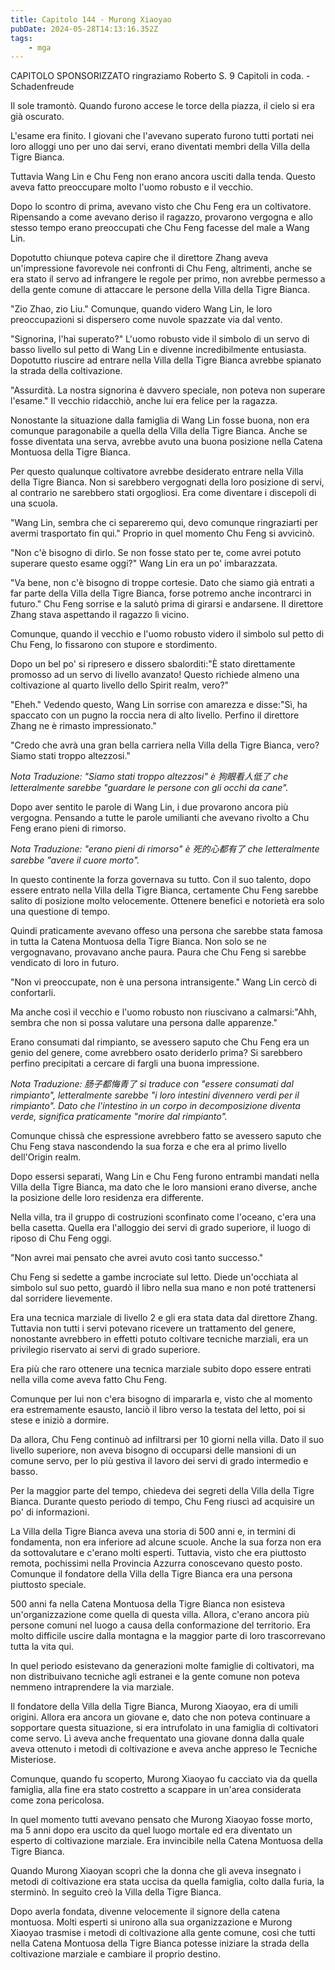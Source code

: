```yaml
---
title: Capitolo 144 - Murong Xiaoyao
pubDate: 2024-05-28T14:13:16.352Z
tags:
    - mga
---
```



CAPITOLO SPONSORIZZATO ringraziamo Roberto S.
9 Capitoli in coda.
-Schadenfreude


Il sole tramontò. Quando furono accese le torce della piazza, il cielo si era già oscurato.


L'esame era finito. I giovani che l'avevano superato furono tutti portati nei loro alloggi uno per uno dai servi, erano diventati membri della Villa della Tigre Bianca.


Tuttavia Wang Lin e Chu Feng non erano ancora usciti dalla tenda. Questo aveva fatto preoccupare molto l'uomo robusto e il vecchio.


Dopo lo scontro di prima, avevano visto che Chu Feng era un coltivatore. Ripensando a come avevano deriso il ragazzo, provarono vergogna e allo stesso tempo erano preoccupati che Chu Feng facesse del male a Wang Lin.


Dopotutto chiunque poteva capire che il direttore Zhang aveva un'impressione favorevole nei confronti di Chu Feng, altrimenti, anche se era stato il servo ad infrangere le regole per primo, non avrebbe permesso a della gente comune di attaccare le persone della Villa della Tigre Bianca.


"Zio Zhao, zio Liu." Comunque, quando videro Wang Lin, le loro preoccupazioni si dispersero come nuvole spazzate via dal vento.


"Signorina, l'hai superato?" L'uomo robusto vide il simbolo di un servo di basso livello sul petto di Wang Lin e divenne incredibilmente entusiasta. Dopotutto riuscire ad entrare nella Villa della Tigre Bianca avrebbe spianato la strada della coltivazione.


"Assurdità. La nostra signorina è davvero speciale, non poteva non superare l'esame." Il vecchio ridacchiò, anche lui era felice per la ragazza.


Nonostante la situazione dalla famiglia di Wang Lin fosse buona, non era comunque paragonabile a quella della Villa della Tigre Bianca. Anche se fosse diventata una serva, avrebbe avuto una buona posizione nella Catena Montuosa della Tigre Bianca.


Per questo qualunque coltivatore avrebbe desiderato entrare nella Villa della Tigre Bianca. Non si sarebbero vergognati della loro posizione di servi, al contrario ne sarebbero stati orgogliosi. Era come diventare i discepoli di una scuola.


"Wang Lin, sembra che ci separeremo qui, devo comunque ringraziarti per avermi trasportato fin qui." Proprio in quel momento Chu Feng si avvicinò.


"Non c'è bisogno di dirlo. Se non fosse stato per te, come avrei potuto superare questo esame oggi?" Wang Lin era un po' imbarazzata.


"Va bene, non c'è bisogno di troppe cortesie. Dato che siamo già entrati a far parte della Villa della Tigre Bianca, forse potremo anche incontrarci in futuro." Chu Feng sorrise e la salutò prima di girarsi e andarsene. Il direttore Zhang stava aspettando il ragazzo lì vicino.


Comunque, quando il vecchio e l'uomo robusto videro il simbolo sul petto di Chu Feng, lo fissarono con stupore e stordimento.


Dopo un bel po' si ripresero e dissero sbalorditi:"È stato direttamente promosso ad un servo di livello avanzato! Questo richiede almeno una coltivazione al quarto livello dello Spirit realm, vero?"


"Eheh." Vedendo questo, Wang Lin sorrise con amarezza e disse:"Sì, ha spaccato con un pugno la roccia nera di alto livello. Perfino il direttore Zhang ne è rimasto impressionato."


"Credo che avrà una gran bella carriera nella Villa della Tigre Bianca, vero? Siamo stati troppo altezzosi."


<em>Nota Traduzione: "Siamo stati troppo altezzosi" è 狗眼看人低了 che letteralmente sarebbe "guardare le persone con gli occhi da cane".</em>


Dopo aver sentito le parole di Wang Lin, i due provarono ancora più vergogna. Pensando a tutte le parole umilianti che avevano rivolto a Chu Feng erano pieni di rimorso.


<em>Nota Traduzione: "erano pieni di rimorso" è 死的心都有了 che letteralmente sarebbe "avere il cuore morto".</em>


In questo continente la forza governava su tutto. Con il suo talento, dopo essere entrato nella Villa della Tigre Bianca, certamente Chu Feng sarebbe salito di posizione molto velocemente. Ottenere benefici e notorietà era solo una questione di tempo.


Quindi praticamente avevano offeso una persona che sarebbe stata famosa in tutta la Catena Montuosa della Tigre Bianca. Non solo se ne vergognavano, provavano anche paura. Paura che Chu Feng si sarebbe vendicato di loro in futuro.


"Non vi preoccupate, non è una persona intransigente." Wang Lin cercò di confortarli.


Ma anche così il vecchio e l'uomo robusto non riuscivano a calmarsi:"Ahh, sembra che non si possa valutare una persona dalle apparenze."


Erano consumati dal rimpianto, se avessero saputo che Chu Feng era un genio del genere, come avrebbero osato deriderlo prima? Si sarebbero perfino precipitati a cercare di fargli una buona impressione.


<em>Nota Traduzione: 肠子都悔青了 si traduce con "essere consumati dal rimpianto", letteralmente sarebbe "i loro intestini divennero verdi per il rimpianto". Dato che l'intestino in un corpo in decomposizione diventa verde, significa praticamente "morire dal rimpianto".</em>


Comunque chissà che espressione avrebbero fatto se avessero saputo che Chu Feng stava nascondendo la sua forza e che era al primo livello dell'Origin realm.


Dopo essersi separati, Wang Lin e Chu Feng furono entrambi mandati nella Villa della Tigre Bianca, ma dato che le loro mansioni erano diverse, anche la posizione delle loro residenza era differente.


Nella villa, tra il gruppo di costruzioni sconfinato come l'oceano, c'era una bella casetta. Quella era l'alloggio dei servi di grado superiore, il luogo di riposo di Chu Feng oggi.


"Non avrei mai pensato che avrei avuto così tanto successo."


Chu Feng si sedette a gambe incrociate sul letto. Diede un'occhiata al simbolo sul suo petto, guardò il libro nella sua mano e non poté trattenersi dal sorridere lievemente.


Era una tecnica marziale di livello 2 e gli era stata data dal direttore Zhang. Tuttavia non tutti i servi potevano ricevere un trattamento del genere, nonostante avrebbero in effetti potuto coltivare tecniche marziali, era un privilegio riservato ai servi di grado superiore.


Era più che raro ottenere una tecnica marziale subito dopo essere entrati nella villa come aveva fatto Chu Feng.


Comunque per lui non c'era bisogno di impararla e, visto che al momento era estremamente esausto, lanciò il libro verso la testata del letto, poi si stese e iniziò a dormire.


Da allora, Chu Feng continuò ad infiltrarsi per 10 giorni nella villa. Dato il suo livello superiore, non aveva bisogno di occuparsi delle mansioni di un comune servo, per lo più gestiva il lavoro dei servi di grado intermedio e basso.


Per la maggior parte del tempo, chiedeva dei segreti della Villa della Tigre Bianca. Durante questo periodo di tempo, Chu Feng riuscì ad acquisire un po' di informazioni.


La Villa della Tigre Bianca aveva una storia di 500 anni e, in termini di fondamenta, non era inferiore ad alcune scuole. Anche la sua forza non era da sottovalutare e c'erano molti esperti. Tuttavia, visto che era piuttosto remota, pochissimi nella Provincia Azzurra conoscevano questo posto. Comunque il fondatore della Villa della Tigre Bianca era una persona piuttosto speciale.


500 anni fa nella Catena Montuosa della Tigre Bianca non esisteva un'organizzazione come quella di questa villa. Allora, c'erano ancora più persone comuni nel luogo a causa della conformazione del territorio. Era molto difficile uscire dalla montagna e la maggior parte di loro trascorrevano tutta la vita qui.


In quel periodo esistevano da generazioni molte famiglie di coltivatori, ma non distribuivano tecniche agli estranei e la gente comune non poteva nemmeno intraprendere la via marziale.


Il fondatore della Villa della Tigre Bianca, Murong Xiaoyao, era di umili origini. Allora era ancora un giovane e, dato che non poteva continuare a sopportare questa situazione, si era intrufolato in una famiglia di coltivatori come servo. Lì aveva anche frequentato una giovane donna dalla quale aveva ottenuto i metodi di coltivazione e aveva anche appreso le Tecniche Misteriose.


Comunque, quando fu scoperto, Murong Xiaoyao fu cacciato via da quella famiglia, alla fine era stato costretto a scappare in un'area considerata come zona pericolosa.


In quel momento tutti avevano pensato che Murong Xiaoyao fosse morto, ma 5 anni dopo era uscito da quel luogo mortale ed era diventato un esperto di coltivazione marziale. Era invincibile nella Catena Montuosa della Tigre Bianca.


Quando Murong Xiaoyan scoprì che la donna che gli aveva insegnato i metodi di coltivazione era stata uccisa da quella famiglia, colto dalla furia, la sterminò. In seguito creò la Villa della Tigre Bianca.


Dopo averla fondata, divenne velocemente il signore della catena montuosa. Molti esperti si unirono alla sua organizzazione e Murong Xiaoyao trasmise i metodi di coltivazione alla gente comune, così che tutti nella Catena Montuosa della Tigre Bianca potesse iniziare la strada della coltivazione marziale e cambiare il proprio destino.






